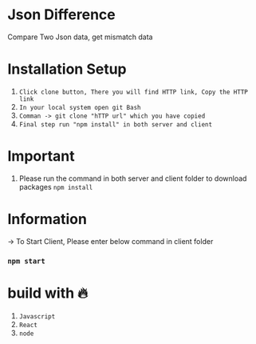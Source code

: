 # Json Difference
  
  Compare Two Json data, get mismatch data
  
# Installation Setup 
 
 1. `Click clone button, There you will find HTTP link, Copy the HTTP link`
 2. `In your local system open git Bash`
 3. `Comman -> git clone "hTTP url" which you have copied`
 4. `Final step run "npm install" in both server and client`

# Important
 
  1. Please run the command in both server and client folder to download packages `npm install`
 
# Information

 -> To Start Client, Please enter below command in client folder

 ### `npm start`
 
 # build with 🔥
  
  1. `Javascript`
  2. `React`
  3. `node`


